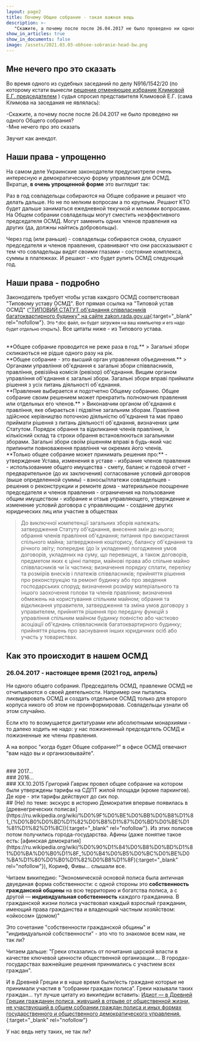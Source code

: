 ```yaml
---
layout: page2
title: Почему Общее собрание - такая важная вещь
description: >-
   "Скажите, а почему после после 26.04.2017 не было проведено ни одного Общего собрания? — Мне нечего про это сказать"
show_in_articles: true
show_in_documents: false
image: /assets/2021.03.03-obhsee-sobranie-head-bw.png
---
```


## Мне нечего про это сказать
Во время одного из судебных заседаний по делу N916/1542/20 (по которому кстати вынесли [решение отменяющее избрание Климовой Е.Г. председателем](/2021/02/22/postanova-suda.html) ) судья спросил представителя Климовой Е.Г. (сама Климова на заседания не являлась):

-Скажите, а почему после после 26.04.2017 не было проведено ни одного Общего собрания?<br>
-Мне нечего про это сказать

Звучит как анекдот.

## Наши права - упрощенно
На самом деле Украинские законодатели предусмотрели очень интересную и демократическую форму управления для ОСМД. Вкратце, **в очень упрощенной форме** это выглядит так:

Раз в год совладельцы собираются на Общее собрание и решают что делать дальше. Но не по мелким вопросам а по крупным. Решают КТО будет дальше заниматься ежедневной текучкой и мелкими вопросами. На Общем собрании совладельцы могут сместить неэффективного председателя ОСМД. Могут заменить одних членов правления на других (да, должны найтись добровольцы). 

Через год (или раньше) - совладельцы собираются снова, слушают председателя и членов правления, сравнивают что они рассказывают с тем что совладельцы видят своими глазами - состояние комплекса, суммы в платежках. И решают - кто будет рулить ОСМД следующий год. 

## Наши права - подробно
Законодатель требует чтобы устав каждого ОСМД соответствовал "Типовому уставу ОСМД". Вот прямая ссылка на "Типовой устав ОСМД" (["ТИПОВИЙ СТАТУТ об'єднання співвласників багатоквартирного будинку" на сайте zakon.rada.gov.ua](https://zakon.rada.gov.ua/laws/file/text/54/f137689n25.doc){:target="_blank" rel="nofollow"}. <small>Это *.doc файл, он будет загружен на ваш компьютер и его надо будет отдельно открыть</small>). Все цитаты ниже - из Типового устава.

<br>
**Общее собрание проводится не реже раза в год.**
> Загальні збори скликаються не рідше одного разу на рік.

<br>
**Общее собрание - это высший орган управления объединения.**
> Органами управління об'єднання є загальні збори співвласників, правління, ревізійна комісія (ревізор) об'єднання. Вищим органом управління об'єднання є загальні збори. Загальні збори вправі приймати рішення з усіх питань діяльності об`єднання.

<br>
**Правление выбирается и подотчетно Общему собранию. Общее собрание своим решением может прекратить полномочия правления или отдельных его членов.**
> Виконавчим органом об'єднання є правління, яке обирається і підзвітне загальним зборам. Правління здійснює керівництво поточною діяльністю об'єднання та має право приймати рішення з питань діяльності об`єднання, визначених цим Статутом. Порядок обрання та відкликання членів правління, їх кількісний склад та строки обрання встановлюються загальними зборами. Загальні збори своїм рішенням вправі в будь-який час припинити повноваження правління чи окремих його членів.

<br>
**Только общее собрание может принимать решения про:**
- утверждение Устава, изменения в уставе 
- избрание членов правления 
- использованиие общего имущества
- смету, баланс и годовой отчет
- предварительное (до их заключения) согласование условий договоров (выше определенной суммы)
- взносы/платежи совладельцев
- решения о реконструкции и ремонте дома
- материальное поощрение председателя и членов правления
- ограничения на пользование общим имуществом
- избрание и отзыв управляющего, утверждение и изменение условий договора с управляющим
- создание других юридических лиц или участие в обществах

> До виключної компетенції загальних зборів належать: затвердження Статуту об'єднання, внесення змін до нього; обрання членів правління об'єднання; питання про використання спільного майна; затвердження кошторису, балансу об'єднання та річного звіту; попереднє (до їх укладення) погодження умов договорів, укладених на суму, що перевищує, а також договорів, предметом яких є цінні папери, майнові права або спільне майно співвласників чи їх частина; визначення порядку сплати, переліку та розмірів внесків і платежів співвласників; прийняття рішення про реконструкцію та ремонт будинку або про зведення господарських споруд; визначення розміру матеріального та іншого заохочення голови та членів правління; визначення обмежень на користування спільним майном; обрання та відкликання управителя, затвердження та зміна умов договору з управителем, прийняття рішення про передачу функцій з управління спільним майном будинку повністю або частково асоціації об'єднань співвласників багатоквартирного будинку; прийняття рішень про заснування інших юридичних осіб або участь у товариствах.


## Как это происходит в нашем ОСМД

### 26.04.2017 - настоящее время (2021 год, апрель)
Ни одного общего собрания. Председатель ОСМД, правление ОСМД не отчитываются о своей деятельности. Например они пытались ликвидировать ОСМД и создать отдельное ОСМД только для второго корпуса никого об этом не проинформировав. Совладельцы узнали об этом случайно.

Если кто то возмущается диктатурами или абсолютными монархиями - то далеко ходить не надо: у нас пожизненный председатель ОСМД и пожизненные же члены правления.

А на вопрос "когда будет Общее собрание?" в офисе ОСМД отвечают "вам надо вы и организовывайте".

<br>
### 2017...

<br>
### 2016...

<br>
### XX.10.2015
Григорий Гаврик провел общее собрание на котором были утверждены тарифы на СДПТ жилой площади (кроме паркингов). Де юре - эти тарифы действуют до сих пор.

<br>
## (Не) по теме: экскурс в историю
Демократия впервые появилась в [древнегреческих полисах](https://ru.wikipedia.org/wiki/%D0%9F%D0%BE%D0%BB%D0%B8%D1%81_(%D0%B0%D0%BD%D1%82%D0%B8%D1%87%D0%BD%D0%BE%D1%81%D1%82%D1%8C)){:target="_blank" rel="nofollow"}. Из этих полисов потом получились города-государства. Афины (даже понятие такое есть: [афинская демократия](https://ru.wikipedia.org/wiki/%D0%90%D1%84%D0%B8%D0%BD%D1%81%D0%BA%D0%B0%D1%8F_%D0%B4%D0%B5%D0%BC%D0%BE%D0%BA%D1%80%D0%B0%D1%82%D0%B8%D1%8F){:target="_blank" rel="nofollow"}), Коринф, Фивы... слышали все.

Читаем википедию:
"Экономической основой полиса была античная двуединая форма собственности: с одной стороны это **собственность гражданской общины** на всю территорию и богатства полиса, а с другой — **индивидуальная собственность** каждого гражданина. В гражданской жизни полиса участвовал каждый взрослый гражданин, имеющий права гражданства и владеющий частным хозяйством: «ойкосом» (домом)"

Это сочетание "собственности гражданской общины" и "индивидуальной собственности" - это что то знакомое всем нам, не так ли?

Читаем дальше: "Греки отказались от почитания царской власти в качестве ключевой ценности общественной организации.... В городах-государствах важнейшие решения принимались с участием всех граждан".

И в Древней Греции и в наше время были/есть граждане которые не принимали участия в “собрании граждан полиса”. Греки называли таких граждан... тут лучше цитату из википедии вставить: [Идиот — в Древней Греции гражданин полиса, живущий в отрыве от общественной жизни, не участвующий в общем собрании граждан полиса и иных формах государственного и общественного демократического управления.](https://ru.wikipedia.org/wiki/%D0%98%D0%B4%D0%B8%D0%BE%D1%82){:target="_blank" rel="nofollow"} 


У нас ведь нету таких, не так ли?




